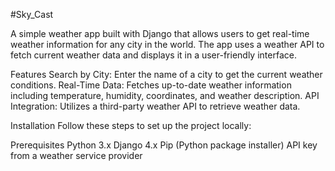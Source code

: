 #Sky_Cast

A simple weather app built with Django that allows users to get real-time weather information for any city in the world. The app uses a weather API to fetch current weather data and displays it in a user-friendly interface.

Features
Search by City: Enter the name of a city to get the current weather conditions.
Real-Time Data: Fetches up-to-date weather information including temperature, humidity, coordinates, and weather description.
API Integration: Utilizes a third-party weather API to retrieve weather data.

Installation
Follow these steps to set up the project locally:

Prerequisites
Python 3.x
Django 4.x
Pip (Python package installer)
API key from a weather service provider 
